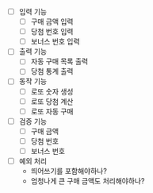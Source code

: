 - [ ]  입력 기능
    - [ ]  구매 금액 입력
    - [ ]  당첨 번호 입력
    - [ ]  보너스 번호 입력
- [ ]  출력 기능
    - [ ]  자동 구매 목록 출력
    - [ ]  당첨 통계 출력
- [ ]  동작 기능
    - [ ]  로또 숫자 생성
    - [ ]  로또 당첨 계산
    - [ ]  로또 자동 구매
- [ ]  검증 기능
    - [ ]  구매 금액
    - [ ]  당첨 번호
    - [ ]  보너스 번호
- [ ]  예외 처리
    - 띄어쓰기를 포함해야하나?
    - 엄청나게 큰 구매 금액도 처리해야하나?